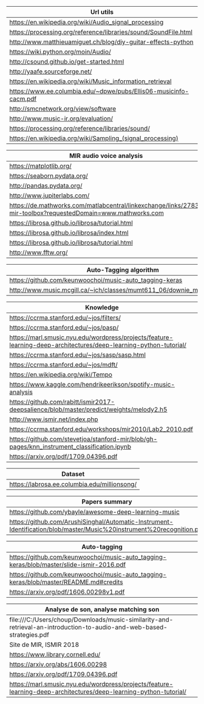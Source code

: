 | Url utils |
|----------|
| https://en.wikipedia.org/wiki/Audio_signal_processing |
| https://processing.org/reference/libraries/sound/SoundFile.html |
| http://www.matthieuamiguet.ch/blog/diy-guitar-effects-python |
| https://wiki.python.org/moin/Audio/ |
| http://csound.github.io/get-started.html |
| http://yaafe.sourceforge.net/ |
| https://en.wikipedia.org/wiki/Music_information_retrieval |
| https://www.ee.columbia.edu/~dpwe/pubs/Ellis06-musicinfo-cacm.pdf |
| http://smcnetwork.org/view/software |
| http://www.music-ir.org/evaluation/ |
| https://processing.org/reference/libraries/sound/ |
| https://en.wikipedia.org/wiki/Sampling_(signal_processing) |

| MIR audio voice analysis|
|----------|
| https://matplotlib.org/ |
| https://seaborn.pydata.org/ |
| http://pandas.pydata.org/ |
| http://www.jupiterlabs.com/ |
| https://de.mathworks.com/matlabcentral/linkexchange/links/2783-mir-toolbox?requestedDomain=www.mathworks.com |
| https://librosa.github.io/librosa/tutorial.html |
| https://librosa.github.io/librosa/index.html |
| https://librosa.github.io/librosa/tutorial.html |
| http://www.fftw.org/ |

| Auto-Tagging algorithm |
|----------|
| https://github.com/keunwoochoi/music-auto_tagging-keras |
| http://www.music.mcgill.ca/~ich/classes/mumt611_06/downie_mir_arist37.pdf |


| Knowledge |
|----------|
| https://ccrma.stanford.edu/~jos/filters/  |
| https://ccrma.stanford.edu/~jos/pasp/  |
| https://marl.smusic.nyu.edu/wordpress/projects/feature-learning-deep-architectures/deep-learning-python-tutorial/  |
| https://ccrma.stanford.edu/~jos/sasp/sasp.html  |
| https://ccrma.stanford.edu/~jos/mdft/  |
|  https://en.wikipedia.org/wiki/Tempo |
|  https://www.kaggle.com/hendrikeerikson/spotify-music-analysis |
|  https://github.com/rabitt/ismir2017-deepsalience/blob/master/predict/weights/melody2.h5 |
| http://www.ismir.net/index.php  |
| https://ccrma.stanford.edu/workshops/mir2010/Lab2_2010.pdf |
| https://github.com/stevetjoa/stanford-mir/blob/gh-pages/knn_instrument_classification.ipynb |
| https://arxiv.org/pdf/1709.04396.pdf |

| Dataset |
|----------|
| https://labrosa.ee.columbia.edu/millionsong/  |


| Papers summary |
|----------|
| https://github.com/ybayle/awesome-deep-learning-music  |
| https://github.com/ArushiSinghal/Automatic-Instrument-Identification/blob/master/Music%20instrument%20recognition.pdf  |

| Auto-tagging |
|----------|
| https://github.com/keunwoochoi/music-auto_tagging-keras/blob/master/slide-ismir-2016.pdf |
| https://github.com/keunwoochoi/music-auto_tagging-keras/blob/master/README.md#credits |
| https://arxiv.org/pdf/1606.00298v1.pdf |

| Analyse de son, analyse matching son |
|----------|
| file:///C:/Users/choup/Downloads/music-similarity-and-retrieval-an-introduction-to-audio-and-web-based-strategies.pdf |
| Site de MIR, ISMIR 2018 |
| https://www.library.cornell.edu/ |
| https://arxiv.org/abs/1606.00298 |
| https://arxiv.org/pdf/1709.04396.pdf |
| https://marl.smusic.nyu.edu/wordpress/projects/feature-learning-deep-architectures/deep-learning-python-tutorial/ |
